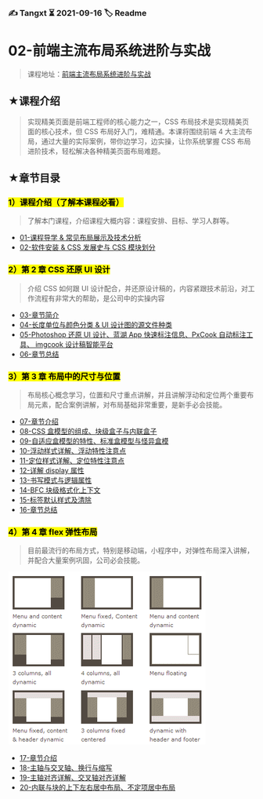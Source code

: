 ### ✍️ Tangxt ⏳ 2021-09-16 🏷️ Readme

# 02-前端主流布局系统进阶与实战

> 课程地址：[前端主流布局系统进阶与实战](https://coding.imooc.com/class/chapter/527.html#Anchor)

## ★课程介绍

> 实现精美页面是前端工程师的核心能力之一，CSS 布局技术是实现精美页面的核心技术，但 CSS 布局好入门，难精通。本课将围绕前端 4 大主流布局，通过大量的实际案例，带你边学习，边实操，让你系统掌握 CSS 布局进阶技术，轻松解决各种精美页面布局难题。

## ★章节目录

### <mark>1）课程介绍（了解本课程必看）</mark>

> 了解本门课程，介绍课程大概内容：课程安排、目标、学习人群等。

- [01-课程导学 & 常见布局展示及技术分析](./01.md)
- [02-软件安装 & CSS 发展史与 CSS 模块划分](./02.md)

### <mark>2）第 2 章 CSS 还原 UI 设计</mark>

> 介绍 CSS 如何跟 UI 设计配合，并还原设计稿的，内容紧跟技术前沿，对工作流程有非常大的帮助，是公司中的实操内容

- [03-章节简介](./03.md)
- [04-长度单位与颜色分类 & UI 设计图的源文件种类](./04.md)
- [05-Photoshop 还原 UI 设计、蓝湖 App 快速标注信息、PxCook 自动标注工具、 imgcook 设计稿智能平台](./05.md)
- [06-章节总结](./06.md)

### <mark>3）第 3 章 布局中的尺寸与位置</mark>

> 布局核心概念学习，位置和尺寸重点讲解，并且讲解浮动和定位两个重要布局元素，配合案例讲解，对布局基础非常重要，是新手必会技能。

- [07-章节介绍](./07.md)
- [08-CSS 盒模型的组成、块级盒子与内联盒子](./08.md)
- [09-自适应盒模型的特性、标准盒模型与怪异盒模](./09.md)
- [10-浮动样式详解、浮动特性注意点](./10.md)
- [11-定位样式详解、定位特性注意点](./11.md)
- [12-详解 display 属性](./12.md)
- [13-书写模式与逻辑属性](./13.md)
- [14-BFC 块级格式化上下文](./14.md)
- [15-标签默认样式及清除](./15.md)
- [16-章节总结](./16.md)

### <mark>4）第 4 章 flex 弹性布局</mark>

> 目前最流行的布局方式，特别是移动端，小程序中，对弹性布局深入讲解，并配合大量案例巩固，公司必会技能。

![常见布局](assets/img/2021-10-14-12-26-14.png)

- [17-章节介绍](./17.md)
- [18-主轴与交叉轴、换行与缩写](./18.md)
- [19-主轴对齐详解、交叉轴对齐详解](./19.md)
- [20-内联与块的上下左右居中布局、不定项居中布局](./20.md)